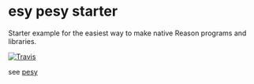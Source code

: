 # esy pesy starter
Starter example for the easiest way to make native Reason programs and
libraries.

[![Travis](https://img.shields.io/travis/jordwalke/esy-pesy-starter.svg)](https://travis-ci.org/jordwalke/esy-pesy-starter)


see [pesy](http://github.com/jordwalke/pesy)
